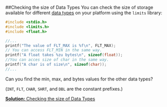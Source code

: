 ##Checking the size of Data Types
You can check the size of storage available for different
[data types][data-types-notes] on your platform using the `limits` library:

```c
#include <stdio.h>
#include <limits.h>
#include <float.h>

//...
printf("The value of FLT_MAX is %f\n", FLT_MAX);
// You can access FLT_MIN in the same way.
printf("A float takes %zu bytes\n", sizeof(float));
//You can acces size of char in the same way.
printf("A char is of size\n", sizeof(char));
//...
```

Can you find the min, max, and bytes values for the other data types?

(`INT`, `FLT`, `CHAR`, `SHRT`, and `DBL` are the constant prefixes.)

[**Solution:** Checking the size of Data Types][data-types-solution]

[data-types-notes]: ../../notes/intro/data_types.md
[data-types-solution]: ../../solutions/data_types/data_type_size_checker.c
